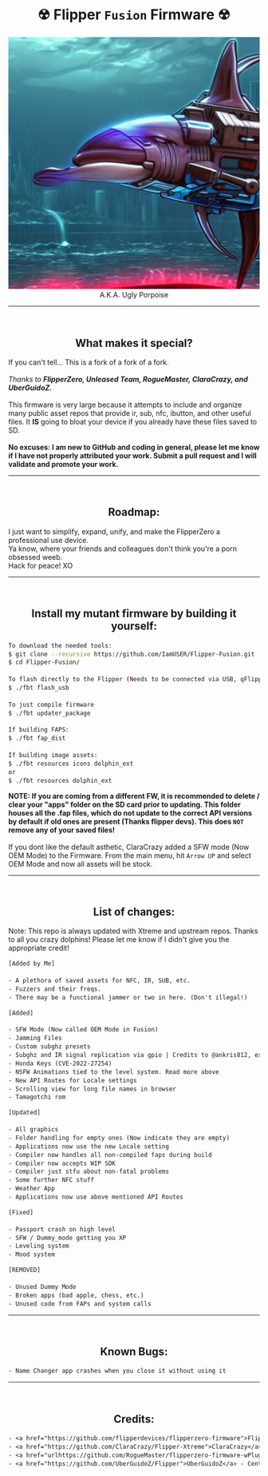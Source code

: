 <h1 align="center"><p>&#9762; Flipper <code>Fusion</code> Firmware &#9762;</p></h1>

<p align="center">
  <img src="https://github.com/IamUSER/Flipper-Fusion/blob/main/hackerdolphin512.png?raw=true">
<br>
A.K.A. Ugly Porpoise
</p>

-----
<br>
<h2 align="center">What makes it special?</h2>

<p>If you can't tell... This is a fork of a fork of a fork. 
<br>
<br>
<i>Thanks to <b>FlipperZero, Unleased Team, RogueMaster, ClaraCrazy, and UberGuidoZ.</b></i>
<br>
<br>
This firmware is very large because it attempts to include and organize many public asset repos that provide ir, sub, nfc, ibutton, and other useful files. It <b>IS</b> going to bloat your device if you already have these files saved to SD. 
<br>
<br>
<b>No excuses: I am new to GitHub and coding in general, please let me know if I have not properly attributed your work. Submit a pull request and I will validate and promote your work.</b>
</p>

----
<br>
<h2 align="center">Roadmap:</h2>

<p>I just want to simplify, expand, unify, and make the FlipperZero a professional use device. 
<br>
Ya know, where your friends and colleagues don't think you're a porn obsessed weeb. 
<br>
Hack for peace! XO

----
<br>
<h2 align="center">Install my mutant firmware by building it yourself:</h2>

```bash
To download the needed tools:
$ git clone --recursive https://github.com/IamUSER/Flipper-Fusion.git
$ cd Flipper-Fusion/

To flash directly to the Flipper (Needs to be connected via USB, qFlipper closed)
$ ./fbt flash_usb

To just compile firmware
$ ./fbt updater_package

If building FAPS:
$ ./fbt fap_dist

If building image assets:
$ ./fbt resources icons dolphin_ext
or
$ ./fbt resources dolphin_ext
```

**NOTE: If you are coming from a different FW, it is recommended to delete / clear your "apps" folder on the SD card prior to updating. This folder houses all the .fap files, which do not update to the correct API versions by default if old ones are present (Thanks flipper devs). This does `NOT` remove any of your saved files!**
<br><br>
If you dont like the default asthetic, ClaraCrazy added a SFW mode (Now OEM Mode) to the Firmware. From the main menu, hit `Arrow UP` and select OEM Mode and now all assets will be stock.

-----
<br>
<h2 align="center">List of changes:</h2>

Note: This repo is always updated with Xtreme and upstream repos. Thanks to all you crazy dolphins! Please let me know if I didn't give you the appropriate credit!

```txt
[Added by Me]

- A plethora of saved assets for NFC, IR, SUB, etc.
- Fuzzers and their freqs.
- There may be a functional jammer or two in here. (Don't illegal!)
```
```txt
[Added]

- SFW Mode (Now called OEM Mode in Fusion)
- Jamming Files
- Custom subghz presets
- Subghz and IR signal replication via gpio | Credits to @ankris812, exact commit lost to time as of rn
- Honda Keys (CVE-2022-27254)
- NSFW Animations tied to the level system. Read more above
- New API Routes for Locale settings
- Scrolling view for long file names in browser
- Tamagotchi rom
```
```txt
[Updated]

- All graphics
- Folder handling for empty ones (Now indicate they are empty)
- Applications now use the new Locale setting
- Compiler now handles all non-compiled faps during build
- Compiler now accepts WIP SDK 
- Compiler just stfu about non-fatal problems
- Some further NFC stuff
- Weather App
- Applications now use above mentioned API Routes
```
```txt
[Fixed]

- Passport crash on high level
- SFW / Dummy_mode getting you XP
- Leveling system
- Mood system
```
```txt
[REMOVED]

- Unused Dummy Mode
- Broken apps (bad apple, chess, etc.)
- Unused code from FAPs and system calls
```

----
<br>
<h2 align="center">Known Bugs:</h2>

```txt
- Name Changer app crashes when you close it without using it
```

----
<br>
<h2 align="center">Credits:</h2>

```txt
- <a href="https://github.com/flipperdevices/flipperzero-firmware">FlipperZero Team</a> - Stock Firmware and the epic FlipperZero!
- <a href="https://github.com/ClaraCrazy/Flipper-Xtreme">ClaraCrazy</a> - Xtreme Firmware
- <a href="urlhttps://github.com/RogueMaster/flipperzero-firmware-wPlugins">RogueMaster</a> - w/Plugins
- <a href="https://github.com/UberGuidoZ/Flipper">UberGuidoZ</a> - Centralizer of quality flipper files!
```

